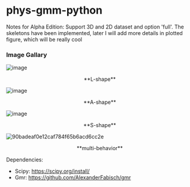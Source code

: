 # phys-gmm-python

Notes for Alpha Edition: Support 3D and 2D dataset and option 'full'.
The skeletons have been implemented, later I will add more details in plotted figure, which will be really cool

### Image Gallary

![image](https://user-images.githubusercontent.com/97799818/190874177-67d995b9-b105-47f6-83b0-045c5b0d54f8.png)
<p align="center">
  **L-shape**
</>

![image](https://user-images.githubusercontent.com/97799818/190874280-3fdd430d-9e65-4756-96c7-9afc9697cbeb.png)
<p align="center">
**A-shape**
</>

![image](https://user-images.githubusercontent.com/97799818/190873962-0e82256d-5057-44bb-b33a-b9f18519bfb7.png)
<p align="center">
**S-shape**
</>

![90badeaf0e12caf784f65b6acd6cc2e](https://user-images.githubusercontent.com/97799818/190874080-d6599bec-161c-4075-955a-b799bb9d1062.jpg)
<p align="center">  
**multi-behavior**
</>

  
Dependencies:
- Scipy: https://scipy.org/install/
- Gmr: https://github.com/AlexanderFabisch/gmr
